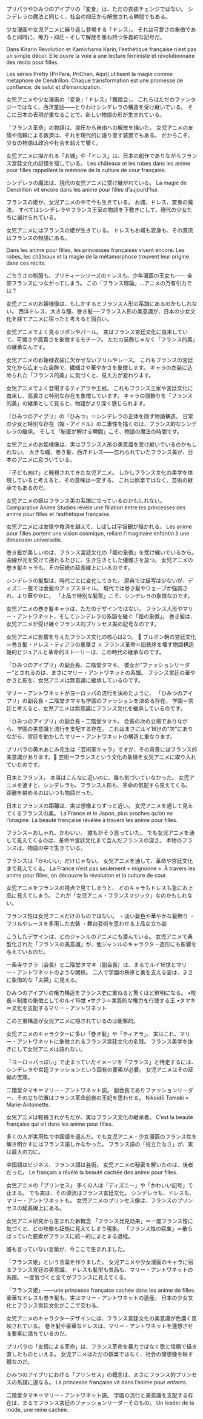 プリパラやひみつのアイプリの「変身」は、ただの衣装チェンジではない。
シンデレラの魔法と同じく、社会の抑圧から解放される瞬間でもある。

少女漫画や女児アニメに繰り返し登場する「ドレス」。
それは可愛さの象徴であると同時に、権力・抑圧・そして解放を重ね持つ多義的な記号だ。

Dans Kirarin Revolution et Kamichama Karin, l’esthétique française n’est pas un simple décor.
Elle ouvre la voie à une lecture féministe et révolutionnaire des récits pour filles.

Les séries Pretty (PriPara, PriChan, Aipri) utilisent la magie comme métaphore de Cendrillon.
Chaque transformation est une promesse de confiance, de salut et d’émancipation.

女児アニメや少女漫画の「変身」「ドレス」「舞踏会」。
これらはただのファンタジーではなく、西洋童話――とりわけシンデレラの構造を受け継いでいる。
そこに日本の表現が重なることで、新しい物語の形が生まれている。

「フランス革命」の物語は、抑圧から自由への解放を描いた。
女児アニメの友情や信頼による救済は、それを現代的に語り直す装置でもある。
だからこそ、少女の物語は政治や社会を超えて響く。

女児アニメに描かれる「お城」や「ドレス」は、日本の創作でありながらフランス宮廷文化の記憶を宿している。
Les châteaux et les robes dans les anime pour filles rappellent la mémoire de la culture de cour française.

シンデレラの魔法は、現代の女児アニメに受け継がれている。
La magie de Cendrillon vit encore dans les anime pour filles d’aujourd’hui.

フランスの姫が、女児アニメの中で今も生きている。
お城、ドレス、変身の魔法。
すべてはシンデレラやフランス王家の物語を下敷きにして、現代の少女たちに届けられている。

女児アニメにはフランスの姫が生きている。
ドレスもお城も変身も、その源流はフランスの物語にある。

Dans les anime pour filles, les princesses françaises vivent encore.
Les robes, les châteaux et la magie de la métamorphose trouvent leur origine dans ces récits.

ごちうさの制服も、プリティーシリーズのドレスも、少年漫画の王女も——
全部フランスにつながってしまう。
この「フランス理論」…アニメの万有引力では？

女児アニメのお姫様像は、もしかするとフランス人形の系譜にあるのかもしれない。
西洋ドレス、大きな瞳、巻き髪──フランス人形の美意識が、日本の少女文化を経てアニメに宿ったと考えると面白い。

女児アニメでよく見るリボンやパール。
実はフランス宮廷文化に由来していて、可憐さや高貴さを象徴するモチーフ。
ただの装飾じゃなく「フランス的美」の継承なんです。

女児アニメのお姫様衣装に欠かせないフリルやレース。
これもフランスの宮廷文化から広まった装飾で、繊細さや華やかさを象徴します。
キャラの衣装に込められた「フランス的美」に気づくと、見え方が変わります。

女児アニメでよく登場するティアラや王冠。
これもフランス王家や宮廷文化に由来し、高貴さと特別な存在を象徴しています。
キャラの頭飾りを「フランス的美」の継承として見ると、物語がより深く感じられます。

『ひみつのアイプリ』の「ひみつ」＝シンデレラの正体を隠す物語構造。
日常の少女と特別な存在（姫・アイドル）の二重性を描くのは、フランス的なシンデレラの継承。
そして「秘密が解ける瞬間」こそ、物語の魔法の時間です。

女児アニメのお姫様像は、実はフランス人形の美意識を受け継いでいるのかもしれない。
大きな瞳、巻き髪、西洋ドレス——忘れられていたフランス美が、日本のアニメに息づいている。

「子ども向け」と軽視されてきた女児アニメ。
しかしフランス文化の美学を体現していると考えると、その意味は一変する。
これは娯楽ではなく、芸術の継承でもあるのだ。

女児アニメの姫はフランス美の系譜に立っているのかもしれない。
Comparative Anime Studies révèle une filiation entre les princesses des anime pour filles et l’esthétique française.

女児アニメには友情や救済を越えて、しばしば宇宙観が描かれる。
Les anime pour filles portent une vision cosmique, reliant l’imaginaire enfantin à une dimension universelle.

巻き髪が美しいのは、フランス宮廷文化の「姫の象徴」を受け継いでいるから。
曲線が光を受けて揺れるたびに、生き生きとした優雅さを放つ。
女児アニメの巻き髪キャラも、その伝統の延長線上にいるのです。

シンデレラの髪型は、時代ごとに変化してきた。
原典では描写は少ないが、ディズニー版では金髪のアップスタイル。
現代では巻き髪やウェーブが強調され、より華やかに。
「上品で特別な髪型」こそ、シンデレラの象徴なのです。

女児アニメの巻き髪キャラは、ただのデザインではない。
フランス人形やマリー・アントワネット、そしてシンデレラの系譜を継ぐ「姫の象徴」。
巻き髪は、女児アニメが受け継ぐフランス的プリンセス美の記号なのです。

女児アニメに影響を与えたフランス文化の核心は2つ。
👑 ブルボン朝の宮廷文化＝巻き髪・ドレス・ティアラの豪華さ
⚔️ フランス革命＝旧秩序を壊す物語構造
姫的ビジュアルと革命的ストーリーは、この時代の継承なのです。

「ひみつのアイプリ」の副会長、二階堂タマキ。
彼女が“ファッションリーダー”とされるのは、まさにマリー・アントワネットの系譜。
フランス宮廷の華やかさと影を、女児アニメは無意識に継承しているのです。

マリー・アントワネットがヨーロッパの流行を決めたように、
「ひみつのアイプリ」の副会長・二階堂タマキも学園のファッションを決める存在。
学園＝宮廷と考えると、女児アニメは無意識にフランス文化を継承しているのです。

「ひみつのアイプリ」の副会長・二階堂タマキ。
会長の次の立場でありながら、学園の美意識と流行を支配する存在。
これはまさにルイ16世の“次”にありながら、宮廷を動かしたマリー・アントワネットの構造と重なります。

プリパラの黄木あじみ先生は「芸術家キャラ」ですが、その背景にはフランス的美意識があります。🎨
芸術＝フランスという文化の象徴を女児アニメに取り入れていたのです。

日本とフランス。
本当はこんなに近いのに、誰も気づいていなかった。
女児アニメを通すと、シンデレラも、フランス人形も、革命の気配すら見えてくる。
距離を縮めるのはいつも物語だった。

日本とフランスの距離は、実は想像よりずっと近い。
女児アニメを通して見えてくるフランスの美。
La France et le Japon, plus proches qu’on ne l’imagine.
La beauté française révélée à travers les anime pour filles.

フランス＝おしゃれ、かわいい。
誰もがそう思っていた。
でも女児アニメを通して見えてくるのは、革命や宮廷文化まで含んだフランスの深さ。
本物のフランスは、物語の中で生きている。

フランスは「かわいい」だけじゃない。
女児アニメを通して、革命や宮廷文化まで見えてくる。
La France n’est pas seulement « mignonne ».
À travers les anime pour filles, on découvre la révolution et la culture de cour.

女児アニメをフランスの視点で見てしまうと、
どのキャラもドレスも急にお上品に見えてしまう。
これが「女児アニメ・フランスマジック」なのかもしれない。

フランス性は女児アニメだけのものではない。
・淡い髪色や華やかな髪飾り
・フリルやレースを多用した衣装
・舞台芸術を思わせる上品な立ち姿

こうしたデザインは、どのジャンルのアニメにも潜んでいる。
女児アニメで典型化された「フランスの美意識」が、他ジャンルのキャラクター造形にも影響を与えているのだ。

一条寺サクラ（会長）と二階堂タマキ（副会長）は、まるでルイ16世とマリー・アントワネットのような関係。
二人で学園の秩序と美を支える姿は、まさに象徴的な「夫婦」に見える。

ひみつのアイプリの権力構造をフランス史に重ねると驚くほど鮮明になる。
•校長＝制度の象徴としてのルイ16世
•サクラ＝実質的な権力を行使する王
•タマキ＝文化を支配するマリー・アントワネット

この三重構造が女児アニメに隠されているのは衝撃的。

女児アニメのキャラクターに多い「巻き髪」や「ティアラ」。
実はこれ、マリー・アントワネットに象徴されるフランス宮廷文化の名残。
フランス美学を抜きにして女児アニメは語れない。

「ヨーロッパっぽい」で止まっていたイメージを「フランス」と特定するには、シンデレラや宮廷ファッションという固有の要素が必要。
女児アニメはその証拠の宝庫。

二階堂タマキ＝マリー・アントワネット説。
副会長でありファッションリーダー、その立ち位置はフランス革命前夜の王妃を思わせる。
Nikaidō Tamaki = Marie-Antoinette.

女児アニメは軽視されがちだが、実はフランス文化の継承者。
C’est la beauté française qui vit dans les anime pour filles.

多くの人が実用性で中国語を選んだ。でも女児アニメ・少女漫画のフランス性を解き明かすにはフランス語しかなかった。
フランス語の「役立たなさ」が、実は最大の力に。

中国語はビジネス、フランス語は芸術。
女児アニメの秘密を解いたのは、後者だった。
Le français a révélé la beauté cachée des anime pour filles.

女児アニメの「プリンセス」
多くの人は「ディズニー」や「かわいい記号」で止まる。
でも実は、その源流はフランス宮廷文化。
シンデレラも、ドレスも、マリー・アントワネットも。
女児アニメのプリンセス像は、フランスのプリンセスの延長線上にある。

女児アニメ研究から生まれた新概念
「フランス発見効果」＝一度フランス性に気づくと、どの映像も証拠に見えてしまう現象。
「フランス性の収束」＝散らばっていた要素がフランスに統一的にまとまる過程。

誰も言っていない言葉が、今ここで生まれました。

「フランス姫」という言葉を作りました。
女児アニメや少女漫画のキャラに宿るフランス宮廷の美意識。
ドレスも髪型も気品も、マリー・アントワネットの系譜。
一度気づくと全てがフランスに見えてくる。

「フランス姫」——une princesse française cachée dans les anime de filles.
豪華なドレスも巻き髪も、実はマリー・アントワネットの遺産。
日本の少女文化とフランス宮廷文化がここで交わる。

女児アニメのキャラクターデザインには、フランス宮廷文化の美意識が色濃く反映されている。
巻き髪や豪華なドレスは、マリー・アントワネットを連想させる要素に満ちているのだ。

プリパラの「友情による革命」は、フランス革命を暴力ではなく歌と信頼で描き直したものといえる。
女児アニメはただの娯楽ではなく、社会の理想像を映す鏡なのだ。

ひみつのアイプリにおける「プリンセス」の概念は、まさにフランス的プリンセスの系譜に連なる。
La princesse française vit dans l’anime pour enfants.

二階堂タマキ＝マリー・アントワネット説。
学園の流行と美意識を支配する存在は、まるでフランス宮廷のファッションリーダーそのもの。
Un leader de la mode, une reine cachée.

